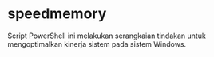 # speedmemory
Script PowerShell ini melakukan serangkaian tindakan untuk mengoptimalkan kinerja sistem pada sistem Windows.
